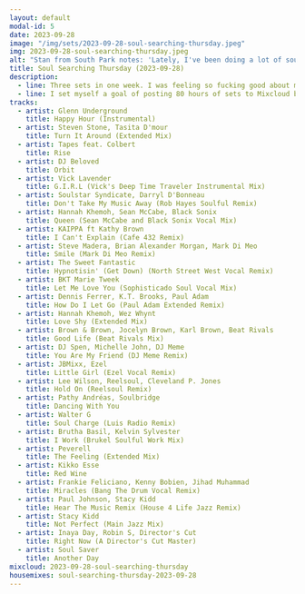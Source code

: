 ```yaml
---
layout: default
modal-id: 5
date: 2023-09-28
image: "/img/sets/2023-09-28-soul-searching-thursday.jpeg"
img: 2023-09-28-soul-searching-thursday.jpeg
alt: "Stan from South Park notes: 'Lately, I've been doing a lot of soul searching.'"
title: Soul Searching Thursday (2023-09-28)
description:
  - line: Three sets in one week. I was feeling so fucking good about myself!
  - line: I set myself a goal of posting 80 hours of sets to Mixcloud before I would start really pushing myself hard onto people. I reasoned this amount of content based on Mixcloud's "maximum three plays in fourteen days" policy for free users.. I want people to be able to play me on a constant loop, unrestricted! I was really driving myself hard toward that goal, this week!
tracks:
  - artist: Glenn Underground
    title: Happy Hour (Instrumental)
  - artist: Steven Stone, Tasita D'mour
    title: Turn It Around (Extended Mix)
  - artist: Tapes feat. Colbert
    title: Rise
  - artist: DJ Beloved
    title: Orbit
  - artist: Vick Lavender
    title: G.I.R.L (Vick's Deep Time Traveler Instrumental Mix)
  - artist: Soulstar Syndicate, Darryl D'Bonneau
    title: Don't Take My Music Away (Rob Hayes Soulful Remix)
  - artist: Hannah Khemoh, Sean McCabe, Black Sonix
    title: Queen (Sean McCabe and Black Sonix Vocal Mix)
  - artist: KAIPPA ft Kathy Brown
    title: I Can't Explain (Cafe 432 Remix)
  - artist: Steve Madera, Brian Alexander Morgan, Mark Di Meo
    title: Smile (Mark Di Meo Remix)
  - artist: The Sweet Fantastic
    title: Hypnotisin' (Get Down) (North Street West Vocal Remix)
  - artist: BKT Marie Tweek
    title: Let Me Love You (Sophisticado Soul Vocal Mix)
  - artist: Dennis Ferrer, K.T. Brooks, Paul Adam
    title: How Do I Let Go (Paul Adam Extended Remix)
  - artist: Hannah Khemoh, Wez Whynt
    title: Love Shy (Extended Mix)
  - artist: Brown & Brown, Jocelyn Brown, Karl Brown, Beat Rivals
    title: Good Life (Beat Rivals Mix)
  - artist: DJ Spen, Michelle John, DJ Meme
    title: You Are My Friend (DJ Meme Remix)
  - artist: JBMixx, Ezel
    title: Little Girl (Ezel Vocal Remix)
  - artist: Lee Wilson, Reelsoul, Cleveland P. Jones
    title: Hold On (Reelsoul Remix)
  - artist: Pathy Andréas, Soulbridge
    title: Dancing With You
  - artist: Walter G
    title: Soul Charge (Luis Radio Remix)
  - artist: Brutha Basil, Kelvin Sylvester
    title: I Work (Brukel Soulful Work Mix)
  - artist: Peverell
    title: The Feeling (Extended Mix)
  - artist: Kikko Esse
    title: Red Wine
  - artist: Frankie Feliciano, Kenny Bobien, Jihad Muhammad
    title: Miracles (Bang The Drum Vocal Remix)
  - artist: Paul Johnson, Stacy Kidd
    title: Hear The Music Remix (House 4 Life Jazz Remix)
  - artist: Stacy Kidd
    title: Not Perfect (Main Jazz Mix)
  - artist: Inaya Day, Robin S, Director's Cut
    title: Right Now (A Director's Cut Master)
  - artist: Soul Saver
    title: Another Day
mixcloud: 2023-09-28-soul-searching-thursday
housemixes: soul-searching-thursday-2023-09-28
---
```

